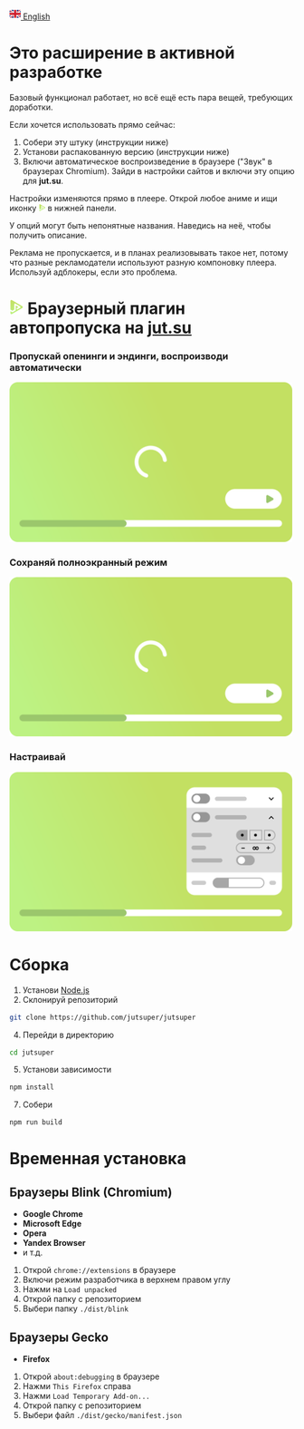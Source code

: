 [<img src="assets/flag/gb.svg" alt="GB Flag" width="20"/> English](https://github.com/kerdl/jutsuper/blob/main/README.md)

# Это расширение в активной разработке
Базовый функционал работает,
но всё ещё есть пара вещей, требующих доработки.

Если хочется использовать прямо сейчас:
1. Собери эту штуку (инструкции ниже)
2. Установи распакованную версию (инструкции ниже)
3. Включи автоматическое воспроизведение в браузере ("Звук" в браузерах Chromium).
Зайди в настройки сайтов и включи эту опцию для **jut.su**.

Настройки изменяются прямо в плеере.
Открой любое аниме и ищи иконку
<picture><img src="src/assets/logo/square-green-48.svg" width="12" /></picture>
в нижней панели.

У опций могут быть непонятные названия.
Наведись на неё, чтобы получить описание.

Реклама не пропускается,
и в планах реализовывать такое нет,
потому что разные рекламодатели используют
разную компоновку плеера.
Используй адблокеры, если это проблема.

# <picture><img src="src/assets/logo/square-green-48.svg" width="25" /></picture> Браузерный плагин автопропуска на [jut.su](https://jut.su/)


### Пропускай опенинги и эндинги, воспроизводи автоматически
<picture>
  <p align="left">
    <img
      src="assets/showcase/autoskip-element.svg"
      width="500px"
      alt="Анимация пропуска опенингов и эндингов с автоматическим воспроизведением"
    />
  </p>
</picture>

### Сохраняй полноэкранный режим
<picture>
  <p align="left">
    <img
      src="assets/showcase/persistent-fullscreen-element.svg"
      width="500px"
      alt="Анимация сохранения полноэкранного режима"
    />
  </p>
</picture>

### Настраивай
<picture>
  <p align="left">
    <img
      src="assets/showcase/change-preferences-element.svg"
      width="500px"
      alt="Анимация настройки"
    />
  </p>
</picture>

# Сборка
1. Установи [Node.js](https://nodejs.org/en/download)
2. Склонируй репозиторий
```bash
git clone https://github.com/jutsuper/jutsuper
```
4. Перейди в директорию
```bash
cd jutsuper
```
5. Установи зависимости
```bash
npm install
```
7. Собери
```bash
npm run build
```

# Временная установка
## Браузеры Blink (Chromium)
- **Google Chrome**
- **Microsoft Edge**
- **Opera**
- **Yandex Browser**
- и т.д.

1. Открой `chrome://extensions` в браузере
2. Включи режим разработчика в верхнем правом углу
3. Нажми на `Load unpacked`
4. Открой папку с репозиторием
5. Выбери папку `./dist/blink`

## Браузеры Gecko
- **Firefox**

1. Открой `about:debugging` в браузере
2. Нажми `This Firefox` справа
3. Нажми `Load Temporary Add-on...`
4. Открой папку с репозиторием
5. Выбери файл `./dist/gecko/manifest.json`
